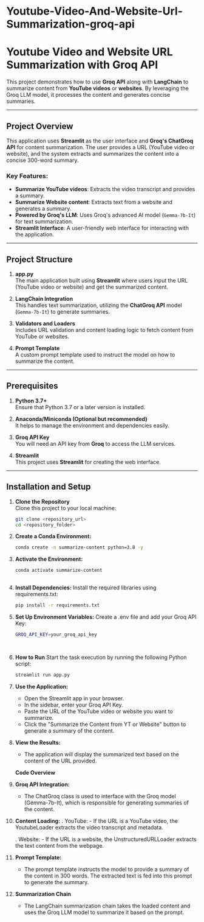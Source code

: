 # Youtube-Video-And-Website-Url-Summarization-groq-api
# Youtube Video and Website URL Summarization with Groq API

This project demonstrates how to use **Groq API** along with **LangChain** to summarize content from **YouTube videos** or **websites**. By leveraging the Groq LLM model, it processes the content and generates concise summaries.

---

## Project Overview

This application uses **Streamlit** as the user interface and **Groq's ChatGroq API** for content summarization. The user provides a URL (YouTube video or website), and the system extracts and summarizes the content into a concise 300-word summary.

### Key Features:
- **Summarize YouTube videos**: Extracts the video transcript and provides a summary.
- **Summarize Website content**: Extracts text from a website and generates a summary.
- **Powered by Groq's LLM**: Uses Groq's advanced AI model (`Gemma-7b-It`) for text summarization.
- **Streamlit Interface**: A user-friendly web interface for interacting with the application.

---

## Project Structure

1. **app.py**  
   The main application built using **Streamlit** where users input the URL (YouTube video or website) and get the summarized content.

2. **LangChain Integration**  
   This handles text summarization, utilizing the **ChatGroq API** model (`Gemma-7b-It`) to generate summaries.

3. **Validators and Loaders**  
   Includes URL validation and content loading logic to fetch content from YouTube or websites.

4. **Prompt Template**  
   A custom prompt template used to instruct the model on how to summarize the content.

---

## Prerequisites

1. **Python 3.7+**  
   Ensure that Python 3.7 or a later version is installed.

2. **Anaconda/Miniconda (Optional but recommended)**  
   It helps to manage the environment and dependencies easily.

3. **Groq API Key**  
   You will need an API key from **Groq** to access the LLM services.

4. **Streamlit**  
   This project uses **Streamlit** for creating the web interface.

---

## Installation and Setup

1. **Clone the Repository**  
   Clone this project to your local machine:
   ```bash
   git clone <repository_url>
   cd <repository_folder>

   
2. **Create a Conda Environment:**
    ```bash
    conda create -n summarize-content python=3.8 -y
   
3. **Activate the Environment:**
    ```bash
    conda activate summarize-content
  
4. **Install Dependencies:**
   Install the required libraries using requirements.txt:
    ```bash 
    pip install -r requirements.txt
   
5. **Set Up Environment Variables:**
   Create a .env file and add your Groq API Key:
    ```bash
    GROQ_API_KEY=your_groq_api_key

  
1. **How to Run**
   Start the task execution by running the following Python script:
     ```bash
     streamlit run app.py
   
2. **Use the Application:**
    - Open the Streamlit app in your browser.
    -  In the sidebar, enter your Groq API Key.
    -  Paste the URL of the YouTube video or website you want to summarize.
    -   Click the "Summarize the Content from YT or Website" button to generate a summary of the content.

3. **View the Results:**
    - The application will display the summarized text based on the content of the URL provided.
   
   **Code Overview**
1. **Groq API Integration:**
   - The ChatGroq class is used to interface with the Groq model (Gemma-7b-It), which is responsible for generating summaries of the content.

2. **Content Loading:**
    . YouTube:
       - If the URL is a YouTube video, the YoutubeLoader extracts the video transcript and metadata.
       
    . Website:
       - If the URL is a website, the UnstructuredURLLoader extracts the text content from the webpage.
3. **Prompt Template:**
     - The prompt template instructs the model to provide a summary of the content in 300 words. The extracted text is fed into this prompt to generate the summary.
4. **Summarization Chain**
    - The LangChain summarization chain takes the loaded content and uses the Groq LLM model to summarize it based on the prompt.
